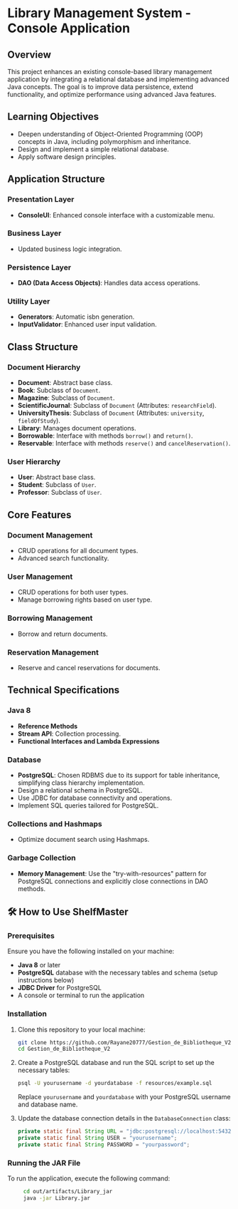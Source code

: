 # Library Management System - Console Application

## Overview

This project enhances an existing console-based library management application by integrating a relational database and implementing advanced Java concepts. The goal is to improve data persistence, extend functionality, and optimize performance using advanced Java features.

## Learning Objectives

- Deepen understanding of Object-Oriented Programming (OOP) concepts in Java, including polymorphism and inheritance.
- Design and implement a simple relational database.
- Apply software design principles.

## Application Structure

### Presentation Layer

- **ConsoleUI**: Enhanced console interface with a customizable menu.

### Business Layer

- Updated business logic integration.

### Persistence Layer

- **DAO (Data Access Objects)**: Handles data access operations.

### Utility Layer

- **Generators**: Automatic isbn generation.
- **InputValidator**: Enhanced user input validation.

## Class Structure

### Document Hierarchy

- **Document**: Abstract base class.
- **Book**: Subclass of `Document`.
- **Magazine**: Subclass of `Document`.
- **ScientificJournal**: Subclass of `Document` (Attributes: `researchField`).
- **UniversityThesis**: Subclass of `Document` (Attributes: `university`, `fieldOfStudy`).
- **Library**: Manages document operations.
- **Borrowable**: Interface with methods `borrow()` and `return()`.
- **Reservable**: Interface with methods `reserve()` and `cancelReservation()`.

### User Hierarchy

- **User**: Abstract base class.
- **Student**: Subclass of `User`.
- **Professor**: Subclass of `User`.

## Core Features

### Document Management

- CRUD operations for all document types.
- Advanced search functionality.

### User Management

- CRUD operations for both user types.
- Manage borrowing rights based on user type.

### Borrowing Management

- Borrow and return documents.

### Reservation Management

- Reserve and cancel reservations for documents.

## Technical Specifications

### Java 8

- **Reference Methods**
- **Stream API**: Collection processing.
- **Functional Interfaces and Lambda Expressions**

### Database

- **PostgreSQL**: Chosen RDBMS due to its support for table inheritance, simplifying class hierarchy implementation.
- Design a relational schema in PostgreSQL.
- Use JDBC for database connectivity and operations.
- Implement SQL queries tailored for PostgreSQL.

### Collections and Hashmaps

- Optimize document search using Hashmaps.

### Garbage Collection

- **Memory Management**: Use the "try-with-resources" pattern for PostgreSQL connections and explicitly close connections in DAO methods.

## 🛠️ How to Use ShelfMaster

### Prerequisites

Ensure you have the following installed on your machine:

- **Java 8** or later
- **PostgreSQL** database with the necessary tables and schema (setup instructions below)
- **JDBC Driver** for PostgreSQL
- A console or terminal to run the application

### Installation

1. Clone this repository to your local machine:
   ```bash
   git clone https://github.com/Rayane20777/Gestion_de_Bibliotheque_V2.git
   cd Gestion_de_Bibliotheque_V2
    ```

2. Create a PostgreSQL database and run the SQL script to set up the necessary tables:
    ```bash
    psql -U yourusername -d yourdatabase -f resources/example.sql
    ```
    Replace `yourusername` and `yourdatabase` with your PostgreSQL username and database name.

3. Update the database connection details in the `DatabaseConnection` class:
    ```java
    private static final String URL = "jdbc:postgresql://localhost:5432/yourdatabase";
    private static final String USER = "yourusername";
    private static final String PASSWORD = "yourpassword";
    ```
### Running the JAR File
To run the application, execute the following command:
```bash
     cd out/artifacts/Library_jar
     java -jar Library.jar
```